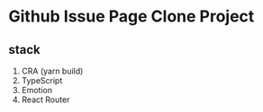 # Github Issue Page Clone Project

## stack

1. CRA (yarn build)
2. TypeScript
3. Emotion
4. React Router
